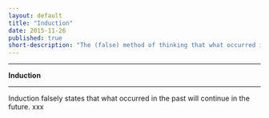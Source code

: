 ```yaml
---
layout: default
title: "Induction"
date: 2015-11-26
published: true
short-description: "The (false) method of thinking that what occurred in the past will continue in the future."
---
```




***
<b>Induction</b>  

***

Induction falsely states that what occurred in the past will continue in the future. xxx
